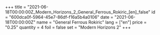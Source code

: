 +++
title = "2021-06-18T00:00:00Z_Modern_Horizons_2_General_Ferrous_Rokiric_[en]_false"
id = "600dca0f-5964-45e7-86df-f16a5b4a0106"
date = "2021-06-18T00:00:00Z"
name = "General Ferrous Rokiric"
lang = ["en"]
price = "0.25"
quantity = 4
foil = false
set = "Modern Horizons 2"
+++
